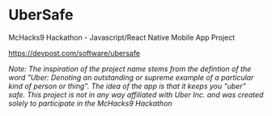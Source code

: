 # UberSafe
McHacks9 Hackathon - Javascript/React Native Mobile App Project

https://devpost.com/software/ubersafe



*Note: The inspiration of the project name stems from the defintion of the word "Uber: Denoting an outstanding or supreme example of a particular kind of person or thing". The idea of the app is that it keeps you "uber" safe. This project is not in any way affiliated with Uber Inc. and was created solely to participate in the McHacks9 Hackathon*
